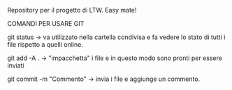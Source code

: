Repository per il progetto di LTW. Easy mate!

COMANDI PER USARE GIT

git status -> va utilizzato nella cartella condivisa e fa vedere lo stato di tutti i file rispetto a quelli online.

git add -A .  -> "impacchetta" i file e in questo modo sono pronti per essere inviati

git commit -m "Commento" -> invia i file e aggiunge un commento.